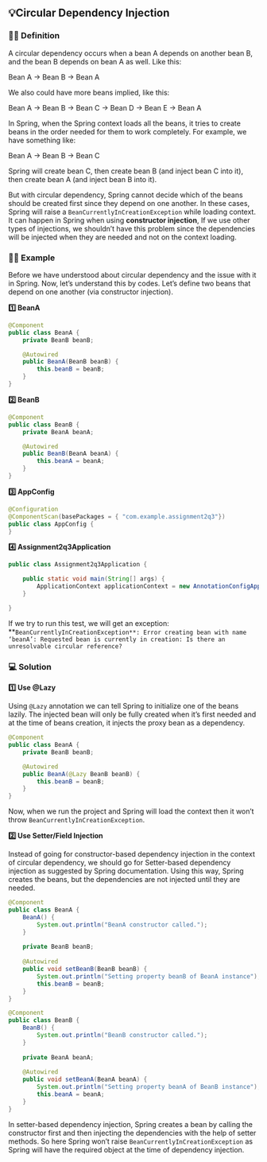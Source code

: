 ## 💡Circular Dependency Injection

### 👩‍🏫 Definition

A circular dependency occurs when a bean A depends on another bean B, and the bean B depends on bean A as well. Like this:

Bean A → Bean B → Bean A

We also could have more beans implied, like this:

Bean A → Bean B → Bean C → Bean D → Bean E → Bean A

In Spring, when the Spring context loads all the beans, it tries to create beans in the order needed for them to work completely. For example, we have something like:

Bean A → Bean B → Bean C

Spring will create bean C, then create bean B (and inject bean C into it), then create bean A (and inject bean B into it).

But with circular dependency, Spring cannot decide which of the beans should be created first since they depend on one another. In these cases, Spring will raise a `BeanCurrentlyInCreationException` while loading context. It can happen in Spring when using **constructor injection**, If we use other types of injections, we shouldn’t have this problem since the dependencies will be injected when they are needed and not on the context loading.

### 👩‍💻 Example

Before we have understood about circular dependency and the issue with it in Spring. Now, let’s understand this by codes. Let’s define two beans that depend on one another (via constructor injection).

**1️⃣ BeanA**

```java
@Component
public class BeanA {
    private BeanB beanB;

    @Autowired
    public BeanA(BeanB beanB) {
        this.beanB = beanB;
    }
}
```

**2️⃣ BeanB**

```java
@Component
public class BeanB {
    private BeanA beanA;

    @Autowired
    public BeanB(BeanA beanA) {
        this.beanA = beanA;
    }
}
```

**3️⃣ AppConfig**

```java
@Configuration
@ComponentScan(basePackages = { "com.example.assignment2q3"})
public class AppConfig {
}
```

**4️⃣ Assignment2q3Application**

```java
public class Assignment2q3Application {

	public static void main(String[] args) {
		ApplicationContext applicationContext = new AnnotationConfigApplicationContext(AppConfig.class);
	}

}
```

If we try to run this test, we will get an exception: **`BeanCurrentlyInCreationException**: Error creating bean with name ‘beanA’: Requested bean is currently in creation: Is there an unresolvable circular reference?`

### 💻 Solution

**1️⃣ Use @Lazy**

Using `@Lazy` annotation we can tell Spring to initialize one of the beans lazily. The injected bean will only be fully created when it’s first needed and at the time of beans creation, it injects the proxy bean as a dependency.

```java
@Component
public class BeanA {
    private BeanB beanB;

    @Autowired
    public BeanA(@Lazy BeanB beanB) {
        this.beanB = beanB;
    }
}
```

Now, when we run the project and Spring will load the context then it won’t throw `BeanCurrentlyInCreationException`.

**2️⃣ Use Setter/Field Injection**

Instead of going for constructor-based dependency injection in the context of circular dependency, we should go for Setter-based dependency injection as suggested by Spring documentation. Using this way, Spring creates the beans, but the dependencies are not injected until they are needed.

```java
@Component
public class BeanA { 
    BeanA() { 
        System.out.println("BeanA constructor called."); 
    } 
  
    private BeanB beanB; 
  
    @Autowired
    public void setBeanB(BeanB beanB) { 
        System.out.println("Setting property beanB of BeanA instance"); 
        this.beanB = beanB; 
    } 
}
```

```java
@Component
public class BeanB { 
    BeanB() { 
        System.out.println("BeanB constructor called."); 
    } 
  
    private BeanA beanA; 
  
    @Autowired
    public void setBeanA(BeanA beanA) { 
        System.out.println("Setting property beanA of BeanB instance"); 
        this.beanA = beanA; 
    } 
}
```

In setter-based dependency injection, Spring creates a bean by calling the constructor first and then injecting the dependencies with the help of setter methods. So here Spring won’t raise `BeanCurrentlyInCreationException` as Spring will have the required object at the time of dependency injection.